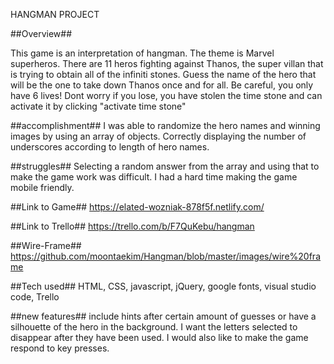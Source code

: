 HANGMAN PROJECT

##Overview##

This game is an interpretation of hangman. The theme is Marvel superheros. There are 11 heros fighting against Thanos, the super villan that is trying to obtain all of the infiniti stones. Guess the name of the hero that will be the one to take down Thanos once and for all. Be careful, you only have 6 lives! Dont worry if you lose, you have stolen the time stone and can activate it by clicking "activate time stone"


##accomplishment##
I was able to randomize the hero names and winning images by using an array of objects. Correctly displaying the number of underscores according to length of hero names.

##struggles##
Selecting a random answer from the array and using that to make the game work was difficult.
I had a hard time making the game mobile friendly.

##Link to Game##
https://elated-wozniak-878f5f.netlify.com/

##Link to Trello##
https://trello.com/b/F7QuKebu/hangman

##Wire-Frame##
https://github.com/moontaekim/Hangman/blob/master/images/wire%20frame

##Tech used## 
HTML, CSS, javascript, jQuery, google fonts, visual studio code, Trello

##new features## 
include hints after certain amount of guesses or have a silhouette of the hero in the background. I want the letters selected to disappear after they have been used. I would also like to make the game respond to key presses.
